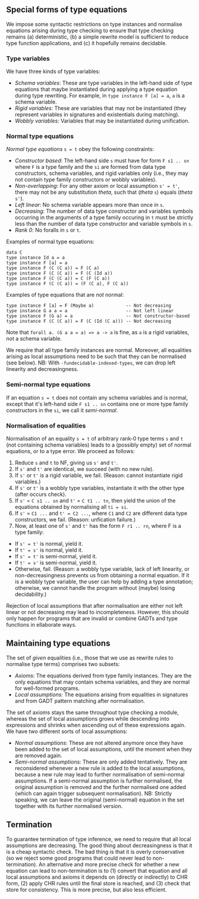 ## Special forms of type equations






We impose some syntactic restrictions on type instances and normalise equations arising during type checking to ensure that type checking remains (a) deterministic, (b) a simple rewrite model is sufficient to reduce type function applications, and (c) it hopefully remains decidable.


### Type variables



We have three kinds of type variables:


- *Schema variables*: These are type variables in the left-hand side of type equations that maybe instantiated during applying a type equation during type rewriting.  For example, in `type instance F [a] = a`, `a` is a schema variable.
- *Rigid variables*: These are variables that may not be instantiated (they represent variables in signatures and existentials during matching).
- *Wobbly variables*: Variables that may be instantiated during unification.

### Normal type equations



*Normal type equations* `s = t` obey the following constraints:


- *Constructor based*: The left-hand side `s` must have for form `F s1 .. sn` where `F` is a type family and the `si` are formed from data type constructors, schema variables, and rigid variables only (i.e., they may not contain type family constructors or wobbly variables).
- *Non-overlapping*: For any other axiom or local assumption `s' = t'`, there may not be any substitution *theta*, such that (*theta* `s`) equals (*theta* `s'`).
- *Left linear*: No schema variable appears more than once in `s`.
- *Decreasing*: The number of data type constructor and variables symbols occurring in the arguments of a type family occuring in `t` must be strictly less than the number of data type constructor and variable symbols in `s`.
- *Rank 0*: No foralls in `s` or `t`.


Examples of normal type equations:


```wiki
data C
type instance Id a = a
type instance F [a] = a
type instance F (C (C a)) = F (C a)
type instance F (C (C a)) = F (C (Id a))
type instance F (C (C a)) = C (F (C a))
type instance F (C (C a)) = (F (C a), F (C a))
```


Examples of type equations that are *not* normal:


```wiki
type instance F [a] = F (Maybe a)            -- Not decreasing
type instance G a a = a                      -- Not left linear
type instance F (G a) = a                    -- Not constructor-based
type instance F (C (C a)) = F (C (Id (C a))) -- Not decreasing
```


Note that `forall a. (G a a = a) => a -> a` is fine, as `a` is a rigid variables, not a schema variable.



We require that all type family instances are normal.  Moreover, all equalities arising as local assumptions need to be such that they can be normalised (see below).  NB: With `-fundecidable-indexed-types`, we can drop left linearity and decreasingness.


### Semi-normal type equations



If an equation `s = t` does not contain any schema variables and is normal, except that it's left-hand side `F s1 .. sn` contains one or more type family constructors in the `si`, we call it *semi-normal*.


### Normalisation of equalities



Normalisation of an equality `s = t` of arbitrary rank-0 type terms `s` and `t` (not containing schema variables) leads to a (possibly empty) set of normal equations, or to a type error.  We proceed as follows:


1. Reduce `s` and `t` to NF, giving us `s'` and `t'`.
1. If `s'` and `t'` are identical, we succeed (with no new rule).
1. If `s'` or `t'` is a rigid variable, we fail.  (Reason: cannot instantiate rigid variables.)
1. If `s'` or `t'` is a wobbly type variables, instantiate it with the other type (after occurs check).
1. If `s'` = `C s1 .. sn` and `t'` = `C t1 .. tn`, then yield the union of the equations obtained by normalising all `ti = si`.
1. If `s'` = `C1 ...` and `t' = C2 ...`, where `C1` and `C2` are different data type constructors, we fail.  (Reason: unfication failure.)
1. Now, at least one of `s'` and `t'` has the form `F r1 .. rn`, where F is a type family:

  - If `s' = t'` is normal, yield it.
  - If `t' = s'` is normal, yield it.
  - If `s' = t'` is semi-normal, yield it.
  - If `t' = s'` is semi-normal, yield it.
  - Otherwise, fail.  (Reason: a wobbly type variable, lack of left linearity, or non-decreasingness prevents us from obtaining a normal equation.  If it is a wobbly type variable, the user can help by adding a type annotation; otherwise, we cannot handle the program without (maybe) losing decidability.)


Rejection of local assumptions that after normalisation are either not left linear or not decreasing may lead to incompleteness.  However, this should only happen for programs that are invalid or combine GADTs and type functions in ellaborate ways.


## Maintaining type equations



The set of *given* equalities (i.e., those that we use as rewrite rules to normalise type terms) comprises two subsets:


- *Axioms*: The equations derived from type family instances.  They are the only equations that may contain schema variables, and they are normal for well-formed programs.
- *Local assumptions:* The equations arising from equalities in signatures and from GADT pattern matching after normalisation.


The set of axioms stays the same throughout type checking a module, whereas the set of local assumptions grows while descending into expressions and shrinks when ascending out of these expressions again.  We have two different sorts of local assumptions:


- *Normal assumptions*: These are not altered anymore once they have been added to the set of local assumptions, until the moment when they are removed again.
- *Semi-normal assumptions:* These are only added tentatively.  They are reconsidered whenever a new rule is added to the local assumptions, because a new rule may lead to further normalisation of semi-normal assumptions.  If a semi-normal assumption is further normalised, the original assumption is removed and the further normalised one added (which can again trigger subsequent normalisation).  NB: Strictly speaking, we can leave the original (semi-normal) equation in the set together with its further normalised version.

## Termination



To guarantee termination of type inference, we need to require that all local assumptions are decreasing.  The good thing about decreasingness is that it is a cheap syntactic check.  The bad thing is that it is overly conservative (so we reject some good programs that could never lead to non-termination).  An alternative and more precise check for whether a new equation can lead to non-termination is to (1) convert that equation and all local assumptions and axioms it depends on (directly or indirectly) to CHR form, (2) apply CHR rules until the final store is reached, and (3) check that store for consistency.  This is more precise, but also less efficient.


